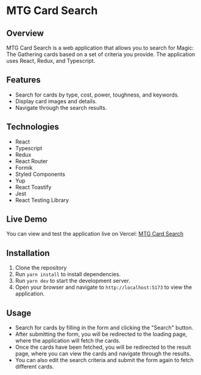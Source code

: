 # MTG Card Search

## Overview

MTG Card Search is a web application that allows you to search for Magic: The Gathering cards based on a set of criteria you provide. The application uses React, Redux, and Typescript.

## Features

- Search for cards by type, cost, power, toughness, and keywords.
- Display card images and details.
- Navigate through the search results.

## Technologies

- React
- Typescript
- Redux
- React Router
- Formik
- Styled Components
- Yup
- React Toastify
- Jest
- React Testing Library

## Live Demo

You can view and test the application live on Vercel: [MTG Card Search](https://your-vercel-deployment-url.com)

## Installation

1. Clone the repository
2. Run `yarn install` to install dependencies.
3. Run `yarn dev` to start the development server.
4. Open your browser and navigate to `http://localhost:5173` to view the application.

## Usage

- Search for cards by filling in the form and clicking the "Search" button.
- After submitting the form, you will be redirected to the loading page, where the application will fetch the cards.
- Once the cards have been fetched, you will be redirected to the result page, where you can view the cards and navigate through the results.
- You can also edit the search criteria and submit the form again to fetch different cards.
